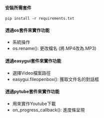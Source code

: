 #### 安裝所需套件
`pip install -r requirements.txt`

#### 透過os套件來實作功能
- 系統操作
- os.rename(): 更改檔名 (將.MP4改為.MP3)


#### 透過easygui套件來實作功能
- 選擇Video檔案路徑
- easygui.fileopenbox(): 獲取文件名的對話框

#### 透過pytube套件來實作功能
- 用來實作Youtube下載
- on_progress_callback(): 進度條呈現
